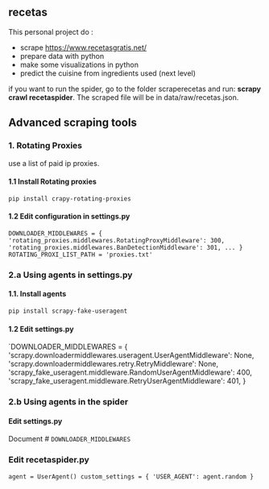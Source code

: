 ## recetas

This personal project do :
- scrape https://www.recetasgratis.net/
- prepare data with python
- make some visualizations in python
- predict the cuisine from ingredients used (next level)

if you want to run the spider, go to the folder scraperecetas
and run: **scrapy crawl recetaspider**. The scraped file will
be in data/raw/recetas.json.

## Advanced scraping tools
### 1. Rotating Proxies
use a list of paid ip proxies.
#### 1.1 Install Rotating proxies
`pip install crapy-rotating-proxies` 
#### 1.2 Edit configuration in settings.py

`DOWNLOADER_MIDDLEWARES = { 
  'rotating_proxies.middlewares.RotatingProxyMiddleware': 300,
  'rotating_proxies.middlewares.BanDetectionMiddleware': 301,
  ...
}
ROTATING_PROXI_LIST_PATH = 'proxies.txt'
`

### 2.a Using agents in settings.py
#### 1.1. Install agents
`pip install scrapy-fake-useragent`

#### 1.2 Edit settings.py

`DOWNLOADER_MIDDLEWARES = { 
  'scrapy.downloadermiddlewares.useragent.UserAgentMiddleware': None,
  'scrapy.downloadermiddlewares.retry.RetryMiddleware': None,
  'scrapy_fake_useragent.middleware.RandomUserAgentMiddleware': 400,
  'scrapy_fake_useragent.middleware.RetryUserAgentMiddleware': 401,
}

### 2.b Using agents in the spider

#### Edit settings.py
Document # `DOWNLOADER_MIDDLEWARES`

### Edit recetaspider.py
`
 agent = UserAgent()
    custom_settings = {
        'USER_AGENT': agent.random
    }
`




